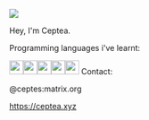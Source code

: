 

<!--
**Ceptea/Ceptea** is a ✨ _special_ ✨ repository because its `README.md` (this file) appears on your GitHub profile.

Here are some ideas to get you started:

- 🔭 I’m currently working on ...
- 🌱 I’m currently learning ...
- 👯 I’m looking to collaborate on ...
- 🤔 I’m looking for help with ...
- 💬 Ask me about ...
- 📫 How to reach me: ...
- 😄 Pronouns: ...
- ⚡ Fun fact: ...
-->
![](http://mc.ceptea.xyz:8424/img)

Hey, I'm Ceptea.


Programming languages i've learnt:


<img src="https://ceptea.xyz/static/python.png" style="width: 25px; height: 25px;"><img src="https://ceptea.xyz/static/java.png" style="width: 25px; height: 25px;"><img src="https://ceptea.xyz/static/javascript.png" style="width: 25px; height: 25px;"><img src="https://ceptea.xyz/static/html.png" style="width: 25px; height: 25px;"><img src="https://ceptea.xyz/static/css.png" style="width: 25px; height: 25px;">
Contact:


@ceptes:matrix.org


https://ceptea.xyz



